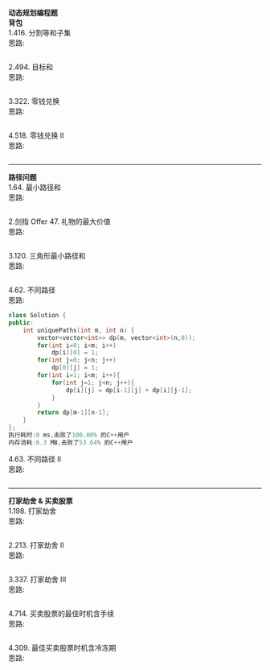 **动态规划编程题**   
**背包**   
1.416. 分割等和子集       
思路: 
```c++


```

2.494. 目标和  
思路:
```c++


```

3.322. 零钱兑换            
思路:
```c++


```

4.518. 零钱兑换 II      
思路:
```c++


```
___

**路径问题**   
1.64. 最小路径和       
思路:
```c++


```

2.剑指 Offer 47. 礼物的最大价值  
思路:
```c++


```

3.120. 三角形最小路径和            
思路:
```c++


```

4.62. 不同路径      
思路:
```c++
class Solution {
public:
    int uniquePaths(int m, int n) {
        vector<vector<int>> dp(m, vector<int>(n,0));
        for(int i=0; i<m; i++)
            dp[i][0] = 1;
        for(int j=0; j<n; j++)
            dp[0][j] = 1;
        for(int i=1; i<m; i++){
            for(int j=1; j<n; j++){
                dp[i][j] = dp[i-1][j] + dp[i][j-1];
            }
        }
        return dp[m-1][n-1];
    }
};
执行耗时:0 ms,击败了100.00% 的C++用户    
内存消耗:6.3 MB,击败了53.64% 的C++用户        
```

4.63. 不同路径 II      
思路:
```c++


```
___

**打家劫舍 & 买卖股票**   
1.198. 打家劫舍       
思路:
```c++


```

2.213. 打家劫舍 II  
思路:
```c++


```

3.337. 打家劫舍 III            
思路:
```c++


```

4.714. 买卖股票的最佳时机含手续      
思路:
```c++


```

4.309. 最佳买卖股票时机含冷冻期      
思路:
```c++


```